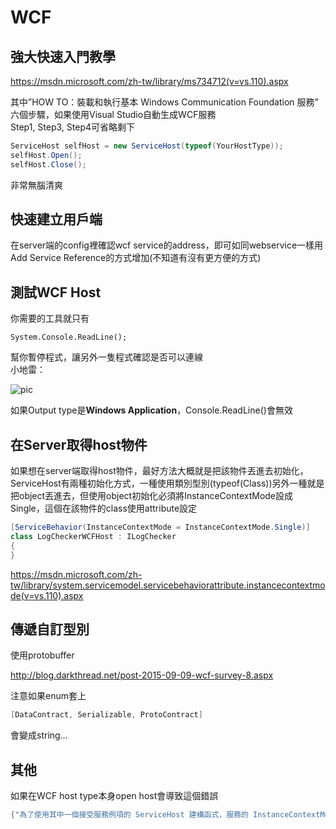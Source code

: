 # WCF

## 強大快速入門教學

<https://msdn.microsoft.com/zh-tw/library/ms734712(v=vs.110).aspx>

其中”HOW TO：裝載和執行基本 Windows Communication Foundation 服務”
六個步驟，如果使用Visual Studio自動生成WCF服務  
Step1, Step3, Step4可省略剩下

```c#
ServiceHost selfHost = new ServiceHost(typeof(YourHostType));
selfHost.Open();
selfHost.Close();
```

非常無腦清爽

## 快速建立用戶端

在server端的config裡確認wcf service的address，即可如同webservice一樣用Add Service Reference的方式增加(不知道有沒有更方便的方式)

## 測試WCF Host

你需要的工具就只有

    System.Console.ReadLine();

幫你暫停程式，讓另外一隻程式確認是否可以連線  
小地雷：

![pic](https://d2mxuefqeaa7sj.cloudfront.net/s_C743CEBBEF6BC60994BB10D5ED77ABA796E5B5C10F5737164CF3A75354EF505E_1513566558426_image.png)

如果Output type是**Windows Application**，Console.ReadLine()會無效

## 在Server取得host物件

如果想在server端取得host物件，最好方法大概就是把該物件丟進去初始化，ServiceHost有兩種初始化方式，一種使用類別型別(typeof(Class))另外一種就是把object丟進去，但使用object初始化必須將InstanceContextMode設成Single，這個在該物件的class使用attribute設定

```c#
[ServiceBehavior(InstanceContextMode = InstanceContextMode.Single)]
class LogCheckerWCFHost : ILogChecker
{
}
```

<https://msdn.microsoft.com/zh-tw/library/system.servicemodel.servicebehaviorattribute.instancecontextmode(v=vs.110).aspx>

## 傳遞自訂型別

使用protobuffer

<http://blog.darkthread.net/post-2015-09-09-wcf-survey-8.aspx>

注意如果enum套上

```c#
[DataContract, Serializable, ProtoContract]
```

會變成string…

## 其他

如果在WCF host type本身open host會導致這個錯誤

```c#
{"為了使用其中一個接受服務例項的 ServiceHost 建構函式，服務的 InstanceContextMode 必須設為 InstanceContextMode.Single。這可經由 ServiceBehaviorAttribute 來設定。否則，請考慮使用接受 Type 引數的 ServiceHost 建構函式。"}
```
